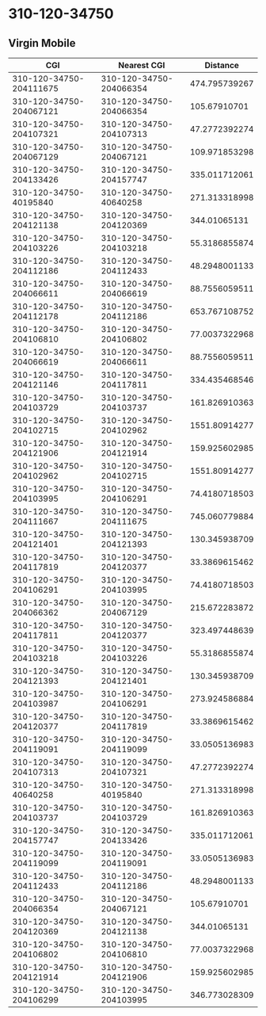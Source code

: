 # 310-120-34750
## Virgin Mobile


| CGI | Nearest CGI | Distance |
|-----|-------------|----------|
| 310-120-34750-204111675 | 310-120-34750-204066354 | 474.795739267 |
| 310-120-34750-204067121 | 310-120-34750-204066354 | 105.67910701 |
| 310-120-34750-204107321 | 310-120-34750-204107313 | 47.2772392274 |
| 310-120-34750-204067129 | 310-120-34750-204067121 | 109.971853298 |
| 310-120-34750-204133426 | 310-120-34750-204157747 | 335.011712061 |
| 310-120-34750-40195840 | 310-120-34750-40640258 | 271.313318998 |
| 310-120-34750-204121138 | 310-120-34750-204120369 | 344.01065131 |
| 310-120-34750-204103226 | 310-120-34750-204103218 | 55.3186855874 |
| 310-120-34750-204112186 | 310-120-34750-204112433 | 48.2948001133 |
| 310-120-34750-204066611 | 310-120-34750-204066619 | 88.7556059511 |
| 310-120-34750-204112178 | 310-120-34750-204112186 | 653.767108752 |
| 310-120-34750-204106810 | 310-120-34750-204106802 | 77.0037322968 |
| 310-120-34750-204066619 | 310-120-34750-204066611 | 88.7556059511 |
| 310-120-34750-204121146 | 310-120-34750-204117811 | 334.435468546 |
| 310-120-34750-204103729 | 310-120-34750-204103737 | 161.826910363 |
| 310-120-34750-204102715 | 310-120-34750-204102962 | 1551.80914277 |
| 310-120-34750-204121906 | 310-120-34750-204121914 | 159.925602985 |
| 310-120-34750-204102962 | 310-120-34750-204102715 | 1551.80914277 |
| 310-120-34750-204103995 | 310-120-34750-204106291 | 74.4180718503 |
| 310-120-34750-204111667 | 310-120-34750-204111675 | 745.060779884 |
| 310-120-34750-204121401 | 310-120-34750-204121393 | 130.345938709 |
| 310-120-34750-204117819 | 310-120-34750-204120377 | 33.3869615462 |
| 310-120-34750-204106291 | 310-120-34750-204103995 | 74.4180718503 |
| 310-120-34750-204066362 | 310-120-34750-204067129 | 215.672283872 |
| 310-120-34750-204117811 | 310-120-34750-204120377 | 323.497448639 |
| 310-120-34750-204103218 | 310-120-34750-204103226 | 55.3186855874 |
| 310-120-34750-204121393 | 310-120-34750-204121401 | 130.345938709 |
| 310-120-34750-204103987 | 310-120-34750-204106291 | 273.924586884 |
| 310-120-34750-204120377 | 310-120-34750-204117819 | 33.3869615462 |
| 310-120-34750-204119091 | 310-120-34750-204119099 | 33.0505136983 |
| 310-120-34750-204107313 | 310-120-34750-204107321 | 47.2772392274 |
| 310-120-34750-40640258 | 310-120-34750-40195840 | 271.313318998 |
| 310-120-34750-204103737 | 310-120-34750-204103729 | 161.826910363 |
| 310-120-34750-204157747 | 310-120-34750-204133426 | 335.011712061 |
| 310-120-34750-204119099 | 310-120-34750-204119091 | 33.0505136983 |
| 310-120-34750-204112433 | 310-120-34750-204112186 | 48.2948001133 |
| 310-120-34750-204066354 | 310-120-34750-204067121 | 105.67910701 |
| 310-120-34750-204120369 | 310-120-34750-204121138 | 344.01065131 |
| 310-120-34750-204106802 | 310-120-34750-204106810 | 77.0037322968 |
| 310-120-34750-204121914 | 310-120-34750-204121906 | 159.925602985 |
| 310-120-34750-204106299 | 310-120-34750-204103995 | 346.773028309 |
